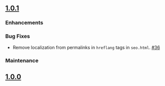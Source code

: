 ## [1.0.1](https://github.com/TravelTripperWeb-Sites/_ttio_templates-bedrock/releases/tag/1.0.1)

### Enhancements

### Bug Fixes
- Remove localization from permalinks in `hreflang` tags in `seo.html`. [#36](https://github.com/TravelTripperWeb-Sites/_ttio_templates-bedrock/pull/36)

### Maintenance

## [1.0.0](https://github.com/TravelTripperWeb-Sites/_ttio_templates-bedrock/releases/tag/1.0.0)
